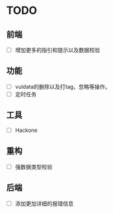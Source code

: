 # TODO

## 前端

- [ ] 增加更多的指引和提示以及数据校验

## 功能

- [ ] vuldata的删除以及打tag，忽略等操作。
- [ ] 定时任务

## 工具

- [ ] Hackone

## 重构

- [ ] 强数据类型校验

## 后端

- [ ] 添加更加详细的报错信息